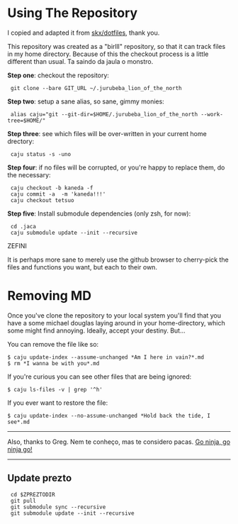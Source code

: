# Using The Repository

I copied and adapted it from [skx/dotfiles](github.com/skx/dotfiles), thank you.

This repository was created as a "birlll" repository, so that it can track files in my home directory. Because of this the checkout process is a little different than usual. Ta saindo da jaula o monstro.

**Step one**: checkout the repository:

     git clone --bare GIT_URL ~/.jurubeba_lion_of_the_north

**Step two**: setup a sane alias, so sane, gimmy monies:

     alias caju="git --git-dir=$HOME/.jurubeba_lion_of_the_north --work-tree=$HOME/"

**Step three**: see which files will be over-written in your current home drectory:

     caju status -s -uno

**Step four**: if no files will be corrupted, or you're happy to replace them, do the necessary:

     caju checkout -b kaneda -f
     caju commit -a  -m 'kaneda!!!'
     caju checkout tetsuo

**Step five**: Install submodule dependencies (only zsh, for now):

     cd .jaca
     caju submodule update --init --recursive

ZEFINI

It is perhaps more sane to merely use the github browser to cherry-pick the files and functions you want, but each to their own.

# Removing MD

Once you've clone the repository to your local system you'll find that you have a some michael douglas laying around in your home-directory, which some might find annoying.  Ideally, accept your destiny. But...

You can remove the file like so:

    $ caju update-index --assume-unchanged *Am I here in vain?*.md
    $ rm *I wanna be with you*.md

If you're curious you can see other files that are being ignored:

    $ caju ls-files -v | grep '^h'

If you ever want to restore the file:

    $ caju update-index --no-assume-unchanged *Hold back the tide, I see*.md

---

Also, thanks to Greg. Nem te conheço, mas te considero pacas. [Go ninja, go ninja go!](https://stegosaurusdormant.com/bare-git-repo/)

---

## Update prezto

     cd $ZPREZTODIR
     git pull
     git submodule sync --recursive
     git submodule update --init --recursive
